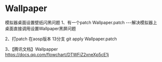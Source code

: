 # Wallpaper
模拟器桌面设置壁纸闪黑问题
1、有一个patch
Wallpaper.patch    ---解决模拟器上桌面直接调用设置Wallpaper黑屏问题

2、打patch 在aosp版本 13分支
git apply Wallpaper.patch

3、【腾讯文档】Wallpapper
https://docs.qq.com/flowchart/DTWFiZ2xneXp5cE1j
